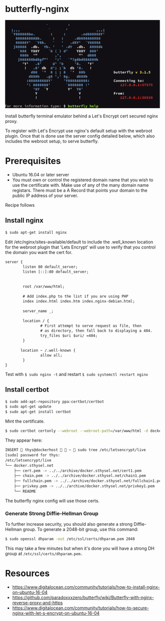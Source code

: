 # butterfly-nginx

![](./docs/butterfly.png)

Install butterfly terminal emulator behind a Let's Encrypt cert secured nginx proxy.

To register with Let's Encrypt use nginx's default setup with the webroot plugin. Once that is done
use the server config detailed below, which also includes the webroot setup, to serve
butterfly.

# Prerequisites

* Ubuntu 16.04 or later server 
* You must own or control the registered domain name that you wish to use the
  certificate with. Make use of any of the many domain name registars. There must be a
  A Record that points your domain to the public IP address of your server.

Recipe follows

## Install nginx 

```bash
$ sudo apt-get install nginx
```

Edit /etc/nginx/sites-available/default to include the .well_known location for the 
webroot plugin that 'Lets Encrypt' will use to verify that you control the domain you
want the cert for.


```
server {
        listen 80 default_server;
        listen [::]:80 default_server;


        root /var/www/html;

        # Add index.php to the list if you are using PHP
        index index.html index.htm index.nginx-debian.html;

        server_name _;

        location / {
                # First attempt to serve request as file, then
                # as directory, then fall back to displaying a 404.
                try_files $uri $uri/ =404;
        }

       location ~ /.well-known {
                allow all;
        }
}
```

Test with ```$ sudo nginx -t``` and restart ```$ sudo systemctl restart nginx```

## Install certbot

```bash
$ sudo add-apt-repository ppa:certbot/certbot
$ sudo apt-get update
$ sudo apt-get install certbot
```

Mint the certificate.

```bash
$ sudo certbot certonly --webroot --webroot-path=/var/www/html -d docker.sthysel.net
```

They appear here:

```bash
INSERT  thys@dockerhost   ~  sudo tree /etc/letsencrypt/live  
[sudo] password for thys: 
/etc/letsencrypt/live
└── docker.sthysel.net
    ├── cert.pem -> ../../archive/docker.sthysel.net/cert1.pem
    ├── chain.pem -> ../../archive/docker.sthysel.net/chain1.pem
    ├── fullchain.pem -> ../../archive/docker.sthysel.net/fullchain1.pem
    ├── privkey.pem -> ../../archive/docker.sthysel.net/privkey1.pem
    └── README
``` 

The butterfly nginx config will use those certs.

### Generate Strong Diffie-Hellman Group 

To further increase security, you should also generate a strong Diffie-Hellman
group. To generate a 2048-bit group, use this command:

```bash
$ sudo openssl dhparam -out /etc/ssl/certs/dhparam.pem 2048 
```

This may take a few minutes but when it's done you will have a strong DH group at
```/etc/ssl/certs/dhparam.pem.```

# Resources

* https://www.digitalocean.com/community/tutorials/how-to-install-nginx-on-ubuntu-16-04
* https://github.com/paradoxxxzero/butterfly/wiki/Butterfly-with-nginx-reverse-proxy-and-https
* https://www.digitalocean.com/community/tutorials/how-to-secure-nginx-with-let-s-encrypt-on-ubuntu-16-04

